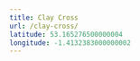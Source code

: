 ```yaml
---
title: Clay Cross
url: /clay-cross/
latitude: 53.165276500000004
longitude: -1.4132383000000002
---
```

